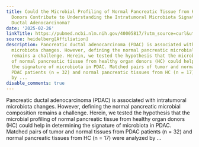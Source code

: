 ```yaml
---
title: Could the Microbial Profiling of Normal Pancreatic Tissue from Healthy Organ
  Donors Contribute to Understanding the Intratumoral Microbiota Signature in Pancreatic
  Ductal Adenocarcinoma?
date: '2025-02-26'
linkTitle: https://pubmed.ncbi.nlm.nih.gov/40005817/?utm_source=curl&utm_medium=rss&utm_campaign=pubmed-2&utm_content=1FakS-2QOkCT8HsMOQP1bCRQ4YzyumYOmxmF0moLsQ3dFB1E9V&fc=20220326224207&ff=20250226171103&v=2.18.0.post9+e462414
source: heidelberg[Affiliation]
description: Pancreatic ductal adenocarcinoma (PDAC) is associated with intratumoral
  microbiota changes. However, defining the normal pancreatic microbial composition
  remains a challenge. Herein, we tested the hypothesis that the microbial profiling
  of normal pancreatic tissue from healthy organ donors (HC) could help in determining
  the signature of microbiota in PDAC. Matched pairs of tumor and normal tissues from
  PDAC patients (n = 32) and normal pancreatic tissues from HC (n = 17) were analyzed
  by ...
disable_comments: true
---
```

Pancreatic ductal adenocarcinoma (PDAC) is associated with intratumoral microbiota changes. However, defining the normal pancreatic microbial composition remains a challenge. Herein, we tested the hypothesis that the microbial profiling of normal pancreatic tissue from healthy organ donors (HC) could help in determining the signature of microbiota in PDAC. Matched pairs of tumor and normal tissues from PDAC patients (n = 32) and normal pancreatic tissues from HC (n = 17) were analyzed by ...
